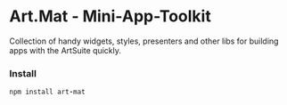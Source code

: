 # Art.Mat - Mini-App-Toolkit

Collection of handy widgets, styles, presenters and other libs for building apps with the ArtSuite quickly.

### Install

```coffeescript
npm install art-mat
```